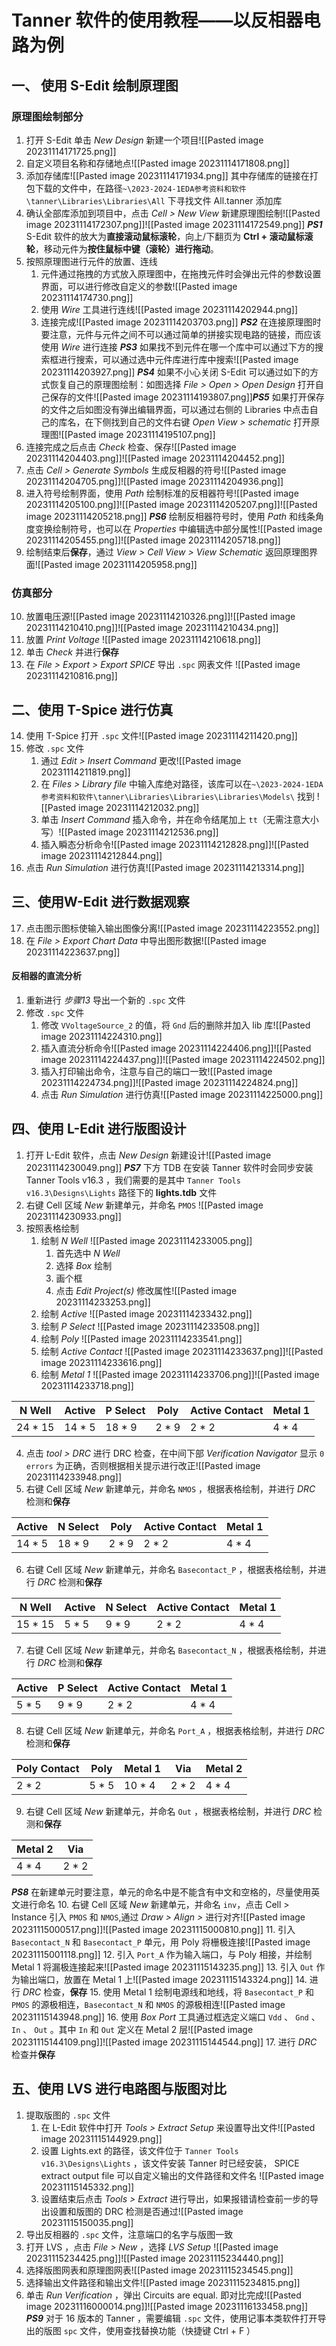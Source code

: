 # Tanner 软件的使用教程——以反相器电路为例
## 一、 使用 S-Edit 绘制原理图
### 原理图绘制部分
1. 打开 S-Edit 单击 *New Design* 新建一个项目![[Pasted image 20231114171725.png]]
2. 自定义项目名称和存储地点![[Pasted image 20231114171808.png]]
3. 添加存储库![[Pasted image 20231114171934.png]]
其中存储库的链接在打包下载的文件中，在路径`~\2023-2024-1EDA参考资料和软件\tanner\Libraries\Libraries\All` 下寻找文件 All.tanner 添加库
4. 确认全部库添加到项目中，点击 *Cell > New View* 新建原理图绘制![[Pasted image 20231114172307.png]]![[Pasted image 20231114172549.png]]
***PS1*** S-Edit 软件的放大为**直接滚动鼠标滚轮**，向上/下翻页为 **Ctrl + 滚动鼠标滚轮**，移动元件为**按住鼠标中键（滚轮）进行拖动**。
5. 按照原理图进行元件的放置、连线
	1. 元件通过拖拽的方式放入原理图中，在拖拽元件时会弹出元件的参数设置界面，可以进行修改自定义的参数![[Pasted image 20231114174730.png]]
	2. 使用 *Wire* 工具进行连线![[Pasted image 20231114202944.png]]
	3. 连接完成![[Pasted image 20231114203703.png]]
***PS2*** 在连接原理图时要注意，元件与元件之间不可以通过简单的拼接实现电路的链接，而应该使用 *Wire* 进行连接
***PS3*** 如果找不到元件在哪一个库中可以通过下方的搜索框进行搜索，可以通过选中元件库进行库中搜索![[Pasted image 20231114203927.png]]
***PS4*** 如果不小心关闭 S-Edit 可以通过如下的方式恢复自己的原理图绘制：如图选择 *File > Open > Open Design* 打开自己保存的文件![[Pasted image 20231114193807.png]]***PS5*** 如果打开保存的文件之后如图没有弹出编辑界面，可以通过右侧的 Libraries 中点击自己的库名，在下侧找到自己的文件右键 *Open View > schematic* 打开原理图![[Pasted image 20231114195107.png]]
6. 连接完成之后点击 *Check* 检查、保存![[Pasted image 20231114204403.png]]![[Pasted image 20231114204452.png]]
7. 点击 *Cell > Generate Symbols* 生成反相器的符号![[Pasted image 20231114204705.png]]![[Pasted image 20231114204936.png]]
8. 进入符号绘制界面，使用 *Path* 绘制标准的反相器符号![[Pasted image 20231114205100.png]]![[Pasted image 20231114205207.png]]![[Pasted image 20231114205218.png]]
***PS6*** 绘制反相器符号时，使用 *Path* 和线条角度变换绘制符号，也可以在 *Properties* 中编辑选中部分属性![[Pasted image 20231114205455.png]]![[Pasted image 20231114205718.png]]
9. 绘制结束后**保存**，通过 *View > Cell View > View Schematic* 返回原理图界面![[Pasted image 20231114205958.png]]
### 仿真部分
10. 放置电压源![[Pasted image 20231114210326.png]]![[Pasted image 20231114210410.png]]![[Pasted image 20231114210434.png]]
11. 放置 *Print Voltage* ![[Pasted image 20231114210618.png]]
12. 单击 *Check* 并进行**保存**
13. 在 *File > Export > Export SPICE* 导出 `.spc` 网表文件 ![[Pasted image 20231114210816.png]]
## 二、使用 T-Spice 进行仿真
14. 使用 T-Spice 打开 `.spc` 文件![[Pasted image 20231114211420.png]]
15. 修改 `.spc` 文件
	1. 通过 *Edit > Insert Command* 更改![[Pasted image 20231114211819.png]]
	2. 在 *Files > Library file* 中输入库绝对路径，该库可以在`~\2023-2024-1EDA参考资料和软件\tanner\Libraries\Libraries\Libraries\Models\` 找到 ![[Pasted image 20231114212032.png]]
	3. 单击 *Insert Command* 插入命令，并在命令结尾加上 `tt`（无需注意大小写）![[Pasted image 20231114212536.png]]
	4. 插入瞬态分析命令![[Pasted image 20231114212828.png]]![[Pasted image 20231114212844.png]]
16. 点击 *Run Simulation* 进行仿真![[Pasted image 20231114213314.png]]
## 三、使用W-Edit 进行数据观察
17. 点击图示图标使输入输出图像分离![[Pasted image 20231114223552.png]]
18. 在 *File > Export Chart Data* 中导出图形数据![[Pasted image 20231114223637.png]]
#### 反相器的直流分析
1. 重新进行 *步骤13* 导出一个新的 `.spc` 文件
2. 修改 `.spc` 文件
	1. 修改 `VVoltageSource_2` 的值，将 `Gnd` 后的删除并加入 lib 库![[Pasted image 20231114224310.png]]
	2. 插入直流分析命令![[Pasted image 20231114224406.png]]![[Pasted image 20231114224437.png]]![[Pasted image 20231114224502.png]]
	3. 插入打印输出命令，注意与自己的端口一致![[Pasted image 20231114224734.png]]![[Pasted image 20231114224824.png]]
	4. 点击 *Run Simulation* 进行仿真![[Pasted image 20231114225000.png]]
## 四、使用 L-Edit 进行版图设计
1. 打开 L-Edit 软件，点击 *New Design* 新建设计![[Pasted image 20231114230049.png]]
***PS7*** 下方 TDB 在安装 Tanner 软件时会同步安装 Tanner Tools v16.3 ，我们需要的是其中 `Tanner Tools v16.3\Designs\Lights` 路径下的 **lights.tdb** 文件
2. 右键 Cell 区域 *New* 新建单元，并命名 `PMOS` ![[Pasted image 20231114230933.png]]
3. 按照表格绘制
	1. 绘制 *N Well* ![[Pasted image 20231114233005.png]]
		1. 首先选中 *N Well* 
		2. 选择 *Box* 绘制
		3. 画个框
		4. 点击 *Edit Project(s)* 修改属性![[Pasted image 20231114233253.png]]
	2. 绘制 *Active* ![[Pasted image 20231114233432.png]]
	3. 绘制 *P Select* ![[Pasted image 20231114233508.png]]
	4. 绘制 *Poly* ![[Pasted image 20231114233541.png]]
	5. 绘制 *Active Contact* ![[Pasted image 20231114233637.png]]![[Pasted image 20231114233616.png]]
	6. 绘制 *Metal 1* ![[Pasted image 20231114233706.png]]![[Pasted image 20231114233718.png]]

| N Well  | Active | P Select | Poly  | Active Contact | Metal 1 |
| ------- | ------ | -------- | ----- | -------------- | ------- |
| 24 * 15 | 14 * 5 | 18 * 9   | 2 * 9 | 2 * 2          | 4 * 4   |
4. 点击 *tool > DRC* 进行 DRC 检查，在中间下部 *Verification Navigator* 显示 `0 errors` 为正确，否则根据相关提示进行改正![[Pasted image 20231114233948.png]]
5. 右键 Cell 区域 *New* 新建单元，并命名 `NMOS` ，根据表格绘制，并进行 *DRC* 检测和**保存**

| Active | N Select | Poly  | Active Contact | Metal 1 |
| ------ | -------- | ----- | -------------- | ------- |
| 14 * 5 | 18 * 9   | 2 * 9 | 2 * 2          | 4 * 4   | 
6. 右键 Cell 区域 *New* 新建单元，并命名 `Basecontact_P` ，根据表格绘制，并进行 *DRC* 检测和**保存**

| N Well  | Active | N Select | Active Contact | Metal 1 |
| ------- | ------ | -------- | -------------- | ------- |
| 15 * 15 | 5 * 5  | 9 * 9    | 2 * 2          | 4 * 4   |
7. 右键 Cell 区域 *New* 新建单元，并命名 `Basecontact_N` ，根据表格绘制，并进行 *DRC* 检测和**保存**

| Active | P Select | Active Contact | Metal 1 |
| ------ | -------- | -------------- | ------- |
| 5 * 5  | 9 * 9    | 2 * 2          | 4 * 4   |
8. 右键 Cell 区域 *New* 新建单元，并命名 `Port_A` ，根据表格绘制，并进行 *DRC* 检测和**保存**

| Poly Contact | Poly  | Metal 1 | Via   | Metal 2 |
| ------------ | ----- | ------- | ----- | ------- |
| 2 * 2        | 5 * 5 | 10 * 4  | 2 * 2 | 4 * 4   |
9. 右键 Cell 区域 *New* 新建单元，并命名 `Out` ，根据表格绘制，并进行 *DRC* 检测和**保存**

| Metal 2 | Via   |
| ------- | ----- |
| 4 * 4   | 2 * 2 | 
***PS8*** 在新建单元时要注意，单元的命名中是不能含有中文和空格的，尽量使用英文进行命名
10. 右键 Cell 区域 *New* 新建单元，并命名 `inv`，点击 Cell > Instance 引入 `PMOS` 和 `NMOS`,通过 *Draw > Align >* 进行对齐![[Pasted image 20231115000517.png]]![[Pasted image 20231115000810.png]]
11. 引入 `Basecontact_N` 和 `Basecontact_P` 单元，用 Poly 将栅极连接![[Pasted image 20231115001118.png]]
12. 引入 `Port_A` 作为输入端口，与 Poly 相接，并绘制 Metal 1 将漏极连接起来![[Pasted image 20231115143235.png]]
13. 引入 `Out` 作为输出端口，放置在 Metal 1 上![[Pasted image 20231115143324.png]]
14. 进行 *DRC* 检查，**保存**
15. 使用 Metal 1 绘制电源线和地线，将 `Basecontact_P` 和 `PMOS` 的源极相连，`Basecontact_N` 和 `NMOS` 的源极相连![[Pasted image 20231115143948.png]]
16. 使用 *Box Port* 工具通过框选定义端口 `Vdd` 、 `Gnd` 、 `In` 、 `Out` 。其中 `In` 和 `Out` 定义在 Metal 2 层![[Pasted image 20231115144109.png]]![[Pasted image 20231115144544.png]]
17. 进行 *DRC* 检查并**保存**
## 五、使用 LVS 进行电路图与版图对比
1. 提取版图的 `.spc` 文件
	1. 在 L-Edit 软件中打开 *Tools > Extract Setup* 来设置导出文件![[Pasted image 20231115144929.png]]
	2. 设置 Lights.ext 的路径，该文件位于 `Tanner Tools v16.3\Designs\Lights` ，该文件安装 Tanner 时已经安装， SPICE extract output file 可以自定义输出的文件路径和文件名 ![[Pasted image 20231115145332.png]]
	3. 设置结束后点击 *Tools > Extract* 进行导出，如果报错请检查前一步的导出设置和版图的 DRC 检测是否通过![[Pasted image 20231115150035.png]]
2. 导出反相器的 `.spc` 文件，注意端口的名字与版图一致
3. 打开 LVS ，点击 *File > New* ，选择 *LVS Setup* ![[Pasted image 20231115234425.png]]![[Pasted image 20231115234440.png]]
4. 选择版图网表和原理图网表![[Pasted image 20231115234545.png]]
5. 选择输出文件路径和输出文件![[Pasted image 20231115234815.png]]
6. 单击 *Run Verification* ，弹出 Circuits are equal. 即对比完成![[Pasted image 20231116000014.png]]![[Pasted image 20231116133458.png]]
***PS9*** 对于 16 版本的 Tanner ，需要编辑 `.spc` 文件，使用记事本类软件打开导出的版图 `spc` 文件，使用查找替换功能（快捷键 Ctrl + F ）